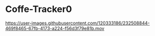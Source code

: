 # Coffe-Tracker0

https://user-images.githubusercontent.com/120333186/232508844-469f8465-67fb-4173-a224-f56d3f79e81b.mov
